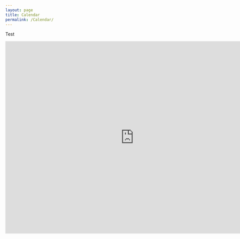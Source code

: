 ```yaml
---
layout: page
title: Calendar
permalink: /Calendar/
---
```


Test 


<div class="span9">
<iframe src="https://calendar.google.com/calendar/embed?src=n7ktl06kggmrclrniiv78nsucs%40group.calendar.google.com&ctz=America%2FNew_York" style="border: 0" width="800" height="600" frameborder="0" scrolling="no"></iframe>
</div>
